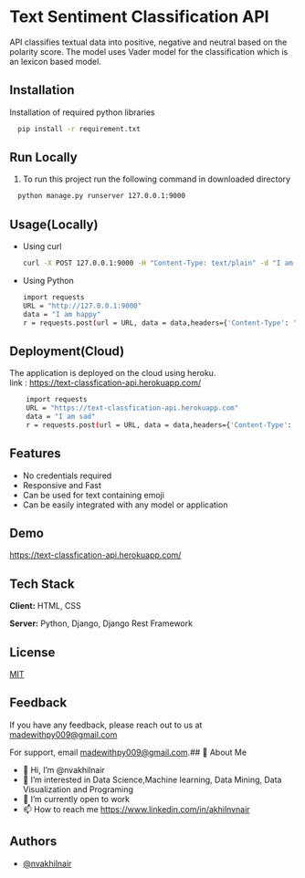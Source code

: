 
# Text Sentiment Classification API

API classifies textual data into positive, negative and neutral based on the polarity score.
The model uses Vader model for the classification which is an lexicon based model.

## Installation

Installation of required python libraries

```bash
  pip install -r requirement.txt
```

## Run Locally

1. To run this project run the following command in downloaded directory
```bash
  python manage.py runserver 127.0.0.1:9000
```


## Usage(Locally)

- Using curl
    ```bash
    curl -X POST 127.0.0.1:9000 -H "Content-Type: text/plain" -d "I am happy"
    ```
- Using Python
    ```bash
    import requests
    URL = "http://127.0.0.1:9000"
    data = "I am happy"
    r = requests.post(url = URL, data = data,headers={'Content-Type': 'text/plain'})
    ```

## Deployment(Cloud)
The application is deployed on the cloud using heroku.  
link : https://text-classfication-api.herokuapp.com/

```bash
    import requests
    URL = "https://text-classfication-api.herokuapp.com"
    data = "I am sad"
    r = requests.post(url = URL, data = data,headers={'Content-Type': 'text/plain'})
```
## Features

- No credentials required
- Responsive and Fast
- Can be used for text containing emoji
- Can be easily integrated with any model or application

## Demo
https://text-classfication-api.herokuapp.com/


## Tech Stack

**Client:** HTML, CSS

**Server:** Python, Django, Django Rest Framework




## License

[MIT](https://choosealicense.com/licenses/mit/)


## Feedback

If you have any feedback, please reach out to us at madewithpy009@gmail.com

For support, email madewithpy009@gmail.com.## 🚀 About Me
- 👋 Hi, I’m @nvakhilnair
- 👀 I’m interested in Data Science,Machine learning, Data Mining, Data Visualization and Programing
- 🌱 I’m currently open to work
- 📫 How to reach me https://www.linkedin.com/in/akhilnvnair
## Authors

- [@nvakhilnair](https://github.com/nvakhilnair)
